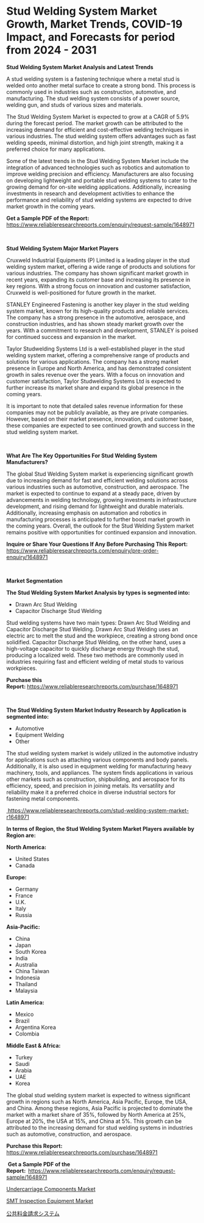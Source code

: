 <p><h1>Stud Welding System Market Growth, Market Trends, COVID-19 Impact, and Forecasts for period from 2024 - 2031</h1></p><p><strong>Stud Welding System Market Analysis and Latest Trends</strong></p>
<p><p>A stud welding system is a fastening technique where a metal stud is welded onto another metal surface to create a strong bond. This process is commonly used in industries such as construction, automotive, and manufacturing. The stud welding system consists of a power source, welding gun, and studs of various sizes and materials.</p><p>The Stud Welding System Market is expected to grow at a CAGR of 5.9% during the forecast period. The market growth can be attributed to the increasing demand for efficient and cost-effective welding techniques in various industries. The stud welding system offers advantages such as fast welding speeds, minimal distortion, and high joint strength, making it a preferred choice for many applications.</p><p>Some of the latest trends in the Stud Welding System Market include the integration of advanced technologies such as robotics and automation to improve welding precision and efficiency. Manufacturers are also focusing on developing lightweight and portable stud welding systems to cater to the growing demand for on-site welding applications. Additionally, increasing investments in research and development activities to enhance the performance and reliability of stud welding systems are expected to drive market growth in the coming years.</p></p>
<p><strong>Get a Sample PDF of the Report:&nbsp;</strong> <a href="https://www.reliableresearchreports.com/enquiry/request-sample/1648971">https://www.reliableresearchreports.com/enquiry/request-sample/1648971</a></p>
<p>&nbsp;</p>
<p><strong>Stud Welding System Major Market Players</strong></p>
<p><p>Cruxweld Industrial Equipments (P) Limited is a leading player in the stud welding system market, offering a wide range of products and solutions for various industries. The company has shown significant market growth in recent years, expanding its customer base and increasing its presence in key regions. With a strong focus on innovation and customer satisfaction, Cruxweld is well-positioned for future growth in the market.</p><p>STANLEY Engineered Fastening is another key player in the stud welding system market, known for its high-quality products and reliable services. The company has a strong presence in the automotive, aerospace, and construction industries, and has shown steady market growth over the years. With a commitment to research and development, STANLEY is poised for continued success and expansion in the market.</p><p>Taylor Studwelding Systems Ltd is a well-established player in the stud welding system market, offering a comprehensive range of products and solutions for various applications. The company has a strong market presence in Europe and North America, and has demonstrated consistent growth in sales revenue over the years. With a focus on innovation and customer satisfaction, Taylor Studwelding Systems Ltd is expected to further increase its market share and expand its global presence in the coming years.</p><p>It is important to note that detailed sales revenue information for these companies may not be publicly available, as they are private companies. However, based on their market presence, innovation, and customer base, these companies are expected to see continued growth and success in the stud welding system market.</p></p>
<p>&nbsp;</p>
<p><strong>What Are The Key Opportunities For Stud Welding System Manufacturers?</strong></p>
<p><p>The global Stud Welding System market is experiencing significant growth due to increasing demand for fast and efficient welding solutions across various industries such as automotive, construction, and aerospace. The market is expected to continue to expand at a steady pace, driven by advancements in welding technology, growing investments in infrastructure development, and rising demand for lightweight and durable materials. Additionally, increasing emphasis on automation and robotics in manufacturing processes is anticipated to further boost market growth in the coming years. Overall, the outlook for the Stud Welding System market remains positive with opportunities for continued expansion and innovation.</p></p>
<p><strong>Inquire or Share Your Questions If Any Before Purchasing This Report:</strong> <a href="https://www.reliableresearchreports.com/enquiry/pre-order-enquiry/1648971">https://www.reliableresearchreports.com/enquiry/pre-order-enquiry/1648971</a></p>
<p>&nbsp;</p>
<p><strong>Market Segmentation</strong></p>
<p><strong>The Stud Welding System Market Analysis by types is segmented into:</strong></p>
<p><ul><li>Drawn Arc Stud Welding</li><li>Capacitor Discharge Stud Welding</li></ul></p>
<p><p>Stud welding systems have two main types: Drawn Arc Stud Welding and Capacitor Discharge Stud Welding. Drawn Arc Stud Welding uses an electric arc to melt the stud and the workpiece, creating a strong bond once solidified. Capacitor Discharge Stud Welding, on the other hand, uses a high-voltage capacitor to quickly discharge energy through the stud, producing a localized weld. These two methods are commonly used in industries requiring fast and efficient welding of metal studs to various workpieces.</p></p>
<p><strong>Purchase this Report:&nbsp;</strong><a href="https://www.reliableresearchreports.com/purchase/1648971">https://www.reliableresearchreports.com/purchase/1648971</a></p>
<p>&nbsp;</p>
<p><strong>The Stud Welding System Market Industry Research by Application is segmented into:</strong></p>
<p><ul><li>Automotive</li><li>Equipment Welding</li><li>Other</li></ul></p>
<p><p>The stud welding system market is widely utilized in the automotive industry for applications such as attaching various components and body panels. Additionally, it is also used in equipment welding for manufacturing heavy machinery, tools, and appliances. The system finds applications in various other markets such as construction, shipbuilding, and aerospace for its efficiency, speed, and precision in joining metals. Its versatility and reliability make it a preferred choice in diverse industrial sectors for fastening metal components.</p></p>
<p><a href="https://www.reliableresearchreports.com/stud-welding-system-market-r1648971">&nbsp;https://www.reliableresearchreports.com/stud-welding-system-market-r1648971</a></p>
<p><strong>In terms of Region, the Stud Welding System Market Players available by Region are:</strong></p>
<p>
    <p> <strong> North America: </strong>
        <ul>
            <li>United States</li>
            <li>Canada</li>
        </ul>
        </p> 
    <p> <strong> Europe: </strong>
        <ul>
            <li>Germany</li>
            <li>France</li>
            <li>U.K.</li>
            <li>Italy</li>
            <li>Russia</li>
        </ul>
        </p> 
    <p> <strong> Asia-Pacific: </strong>
        <ul>
            <li>China</li>
            <li>Japan</li>
            <li>South Korea</li>
            <li>India</li>
            <li>Australia</li>
            <li>China Taiwan</li>
            <li>Indonesia</li>
            <li>Thailand</li>
            <li>Malaysia</li>
        </ul>
        </p> 
    <p> <strong> Latin America: </strong>
        <ul>
            <li>Mexico</li>
            <li>Brazil</li>
            <li>Argentina Korea</li>
            <li>Colombia</li>
        </ul>
        </p> 
    <p> <strong> Middle East & Africa: </strong>
        <ul>
            <li>Turkey</li>
            <li>Saudi</li>
            <li>Arabia</li>
            <li>UAE</li>
            <li>Korea</li>
        </ul>
    </p>
    </p>
<p><p>The global stud welding system market is expected to witness significant growth in regions such as North America, Asia Pacific, Europe, the USA, and China. Among these regions, Asia Pacific is projected to dominate the market with a market share of 35%, followed by North America at 25%, Europe at 20%, the USA at 15%, and China at 5%. This growth can be attributed to the increasing demand for stud welding systems in industries such as automotive, construction, and aerospace.</p></p>
<p><strong>Purchase this Report: </strong><a href="https://www.reliableresearchreports.com/purchase/1648971">https://www.reliableresearchreports.com/purchase/1648971</a></p>
<p>&nbsp;<strong>Get a Sample PDF of the Report:&nbsp;&nbsp;</strong><a href="https://www.reliableresearchreports.com/enquiry/request-sample/1648971">https://www.reliableresearchreports.com/enquiry/request-sample/1648971</a></p>
<p><strong></strong></p>
<p><p><a href="https://cautious-neon-760.notion.site/Undercarriage-Components-Market-Size-and-Market-Trends-Complete-Industry-Overview-2024-to-2031-70d72978e66c4fc69e880f26c1d6668e">Undercarriage Components Market</a></p><p><a href="https://spotless-saver-8fd.notion.site/SMT-Inspection-Equipment-Market-Insights-into-Market-CAGR-Market-Trends-and-Growth-Strategies-a86afed97b844a9f8da22191c1b7c043">SMT Inspection Equipment Market</a></p><p><a href="https://github.com/lily-u-genius/Market-Research-Report-List-1/blob/main/524507130125.md">公共料金請求システム</a></p></p>